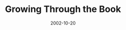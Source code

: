 ---
layout: music 
title: "Growing Through the Book"
series: "The Art of Growth"
date: 2002-10-20 
description: "There is an art to growth. Learn to grow up and not just old."
audio: "http://s3.amazonaws.com/crossroadsaudiomessages/Growing%20Through%20TheBook.mp3"
audio-duration: "35:39"
src: "http://www.crossroads.net/players/media/mediumHz/DefaultVideoImage.jpg"
---